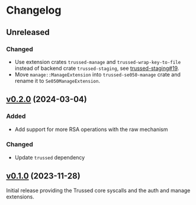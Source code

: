 # Changelog

## Unreleased

### Changed

- Use extension crates `trussed-manage` and `trussed-wrap-key-to-file` instead
  of backend crate `trussed-staging`, see [trussed-staging#19][].
- Move `manage::ManageExtension` into `trussed-se050-manage` crate and rename
  it to `Se050ManageExtension`.

[trussed-staging#19]: https://github.com/trussed-dev/trussed-staging/pull/19

## [v0.2.0][] (2024-03-04)

[v0.2.0]: https://github.com/Nitrokey/trussed-se050-backend/compare/v0.1.0...v0.2.0

### Added

- Add support for more RSA operations with the raw mechanism

### Changed

- Update `trussed` dependency

## [v0.1.0][] (2023-11-28)

[v0.1.0]: https://github.com/Nitrokey/trussed-se050-backend/releases/tag/v0.1.0

Initial release providing the Trussed core syscalls and the auth and manage
extensions.
